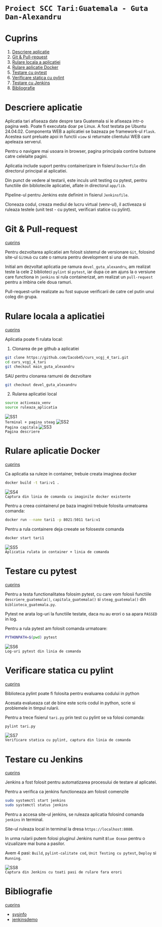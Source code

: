 `Proiect SCC Tari:Guatemala - Guta Dan-Alexandru`
===================================

# Cuprins

1. [Descriere aplicatie](#descriere-aplicatie)
1. [Git & Pull-request](#git-pull-request)
1. [Rulare locala a aplicatiei](#rulare-locala)
1. [Rulare aplicatie Docker](#rulare-docker)
1. [Testare cu pytest](#test-pytest)
1. [Verificare statica cu pylint](#verificare-pylint)
1. [Testare cu Jenkins](#test-jenkins)
1. [Bibliografie](#bibliografie)

# Descriere aplicatie

Aplicatia tari afiseaza date despre tara Guatemala si le afiseaza intr-o pagina web.
Poate fi executata doar pe Linux. A fost testata pe Ubuntu 24.04.02.
Componenta WEB a aplicatiei se bazeaza pe framework-ul `Flask`.
Acestea sunt preluate apoi in functii `view` si returnate clientului WEB care apeleaza serverul.

Pentru o navigare mai usoara in browser, pagina principala contine butoane catre celelalte pagini.

Aplicatia include suport pentru containerizare in fisierul `Dockerfile` din directorul principal al aplicatiei.

Din punct de vedere al testarii, este inculs unit testing cu pytest, pentru functiile din bibliotecile aplicatiei, aflate in directorul `app/lib`.

Pipeline-ul pentru Jenkins este definint in fisierul `Jenkinsfile`.

Cloneaza codul, creaza mediul de lucru virtual (venv-ul), il activeaza si ruleaza testele (unit test - cu pytest, verificari statice cu pylint).


# Git & Pull-request
[cuprins](#cuprins)

Pentru dezvoltarea aplicatiei am folosit sistemul de versionare `Git`, folosind site-ul `GitHub` cu cate o ramura pentru development si una de main.

Initial am dezvoltat aplicatia pe ramura `devel_guta_alexandru`, am realizat teste la cele 2 biblioteci `pylint` si `pytest`, iar dupa ce am ajuns la o versiune care functiona in `jenkins` si rula containerizat, am realizat un `pull-request` pentru a imbina cele doua ramuri.

Pull-request-urile realizate au fost supuse verificarii de catre cel putin unui coleg din grupa.

# Rulare locala a aplicatiei
[cuprins](#cuprins)

Aplicatia poate fi rulata local:

1. Clonarea de pe github a aplicatiei

```bash
git clone https://github.com/Iacob45/curs_vcgj_4_tari.git
cd curs_vcgj_4_tari
git checkout main_guta_alexandru
```
SAU pentru clonarea ramurei de dezvoltare
```bash
git checkout devel_guta_alexandru
```

2. Rularea aplicatiei local

```bash
source activeaza_venv
source ruleaza_aplicatia
```

![SS1](poze_readme/1.png)  
`Terminal + pagina steag`
![SS2](poze_readme/2.png)  
`Pagina capitala`
![SS3](poze_readme/3.png)  
`Pagina descriere`

# Rulare aplicatie Docker
[cuprins](#cuprins)

Ca aplicatia sa ruleze in container, trebuie creata imaginea docker

```bash
docker build -t tari:v1 .
```

 
![SS4](poze_readme/4.png)  
`Captura din linia de comanda cu imaginile docker existente`
 
Pentru a creea cointainerul pe baza imaginii trebuie folosita urmatoarea comanda:
 
```bash
docker run --name tari1 -p 8021:5011 tari:v1
```
 
Pentru a rula containere deja creeate se foloseste comanda
 
```bash
docker start tari1
```
 
![SS5](poze_readme/5.png)  
`Aplicatia rulata in container + linia de comanda`

# Testare cu pytest
[cuprins](#cuprins)

Pentru a testa functionalitatea folosim pytest, cu care vom folosii functiile `descriere_guatemala()`, `capitala_guatemala()` si `steag_guatemala()` din `biblioteca_guatemala.py`.

Pytest ne arata log-uri la functiile testate, daca nu au erori o sa apara `PASSED` in log.

Pentru a rula pytest am folosit comanda urmatoare:

```bash
PYTHONPATH=$(pwd) pytest
```

![SS6](poze_readme/6.png)  
`Log-uri pytest din linia de comanda`


# Verificare statica cu pylint
[cuprins](#cuprins)

Biblioteca pylint poate fi folosita pentru evaluarea codului in python

Acesata evalueaza cat de bine este scris codul in python, scrie si problemele in timpul rularii.

Pentru a trece fisierul `tari.py` prin test cu pylint se va folosi comanda:

```bash
pylint tari.py
```

![SS7](poze_readme/7.png)  
`Verificare statica cu pylint, captura din linia de comanda`

# Testare cu Jenkins
[cuprins](#cuprins)

Jenkins a fost folosit pentru automatizarea procesului de testare al aplicatei.

Pentru a verifica ca jenkins functioneaza am folosit comenzile

```bash
sudo systemctl start jenkins
sudo systemctl status jenkins
```

Pentru a accesa site-ul jenkins, se ruleaza aplicatia folosind comanda `jenkins` in terminal.

Site-ul ruleaza local in terminal la dresa `https://localhost:8080`.

In urma rularii putem folosi pluginul Jenkins numit `Blue Ocean` pentru o vizualizare mai buna a pasilor.

Avem 4 pasi: `Build`, `pylint-calitate cod`, `Unit Testing cu pytest`, `Deploy` si `Running`. 

![SS8](poze_readme/8.png)  
`Captura din Jenkins cu toati pasi de rulare fara erori`

# Bibliografie
[cuprins](#cuprins)

- [sysinfo](https://github.com/crchende/sysinfo/tree/main)
- [jenkinsdemo](https://github.com/crchende/jenkinsdemo?tab=readme-ov-file#instalare-jenkins)
